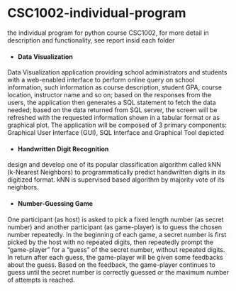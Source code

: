 # CSC1002-individual-program
the individual program for python course CSC1002, for more detail in description and functionality, see report insid each folder

- #### Data Visualization
Data Visualization application providing school administrators and students with a web-enabled interface to perform online query on school information, such information as course description, student GPA, course location, instructor name and so on; based on the responses from the users, the application then generates a SQL statement to fetch the data needed; based on the data returned from SQL server, the screen will be refreshed with the requested information shown in a tabular format or as graphical plot. The application will be composed of 3 primary components: Graphical User Interface (GUI), SQL Interface and Graphical Tool depicted

- #### Handwritten Digit Recognition
design and develop one of its popular classification algorithm called kNN (k-Nearest Neighbors) to programmatically predict handwritten digits in its digitized format. kNN is supervised based algorithm by majority vote of its neighbors. 

- #### Number-Guessing Game
One participant (as host) is asked to pick a fixed length number (as secret number) and another participant (as game-player) is to guess the chosen number repeatedly. In the beginning of each game, a secret number is first picked by the host with no repeated digits, then repeatedly prompt the “game-player” for a “guess” of the secret number, without repeated digits. In return after each guess, the game-player will be given some feedbacks about the guess. Based on the feedback, the game-player continues to guess until the secret number is correctly guessed or the maximum number of attempts is reached.

